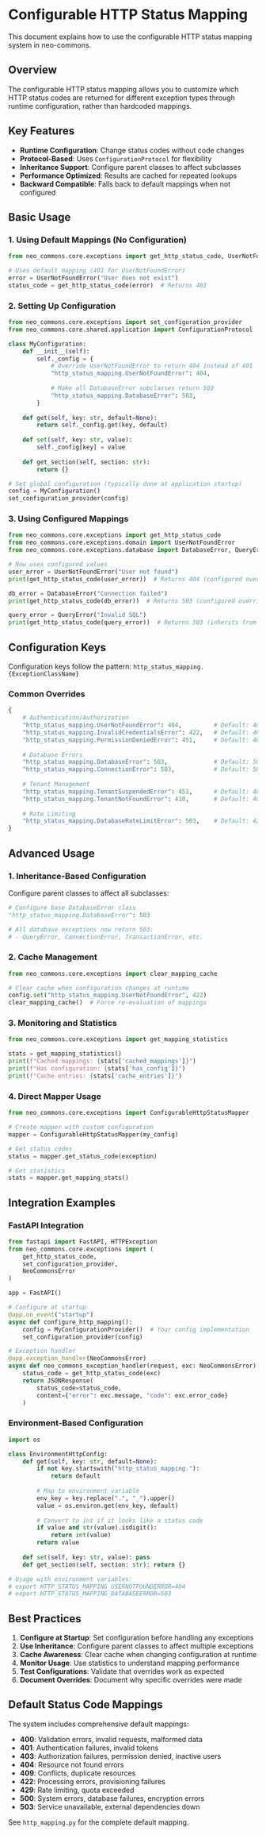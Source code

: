 # Configurable HTTP Status Mapping

This document explains how to use the configurable HTTP status mapping system in neo-commons.

## Overview

The configurable HTTP status mapping allows you to customize which HTTP status codes are returned for different exception types through runtime configuration, rather than hardcoded mappings.

## Key Features

- **Runtime Configuration**: Change status codes without code changes
- **Protocol-Based**: Uses `ConfigurationProtocol` for flexibility 
- **Inheritance Support**: Configure parent classes to affect subclasses
- **Performance Optimized**: Results are cached for repeated lookups
- **Backward Compatible**: Falls back to default mappings when not configured

## Basic Usage

### 1. Using Default Mappings (No Configuration)

```python
from neo_commons.core.exceptions import get_http_status_code, UserNotFoundError

# Uses default mapping (401 for UserNotFoundError)
error = UserNotFoundError("User does not exist")
status_code = get_http_status_code(error)  # Returns 401
```

### 2. Setting Up Configuration

```python
from neo_commons.core.exceptions import set_configuration_provider
from neo_commons.core.shared.application import ConfigurationProtocol

class MyConfiguration:
    def __init__(self):
        self._config = {
            # Override UserNotFoundError to return 404 instead of 401
            "http_status_mapping.UserNotFoundError": 404,
            
            # Make all DatabaseError subclasses return 503
            "http_status_mapping.DatabaseError": 503,
        }
    
    def get(self, key: str, default=None):
        return self._config.get(key, default)
    
    def set(self, key: str, value): 
        self._config[key] = value
    
    def get_section(self, section: str):
        return {}

# Set global configuration (typically done at application startup)
config = MyConfiguration()
set_configuration_provider(config)
```

### 3. Using Configured Mappings

```python
from neo_commons.core.exceptions import get_http_status_code
from neo_commons.core.exceptions.domain import UserNotFoundError
from neo_commons.core.exceptions.database import DatabaseError, QueryError

# Now uses configured values
user_error = UserNotFoundError("User not found")
print(get_http_status_code(user_error))  # Returns 404 (configured override)

db_error = DatabaseError("Connection failed") 
print(get_http_status_code(db_error))  # Returns 503 (configured override)

query_error = QueryError("Invalid SQL")
print(get_http_status_code(query_error))  # Returns 503 (inherits from DatabaseError)
```

## Configuration Keys

Configuration keys follow the pattern: `http_status_mapping.{ExceptionClassName}`

### Common Overrides

```python
{
    # Authentication/Authorization
    "http_status_mapping.UserNotFoundError": 404,         # Default: 401
    "http_status_mapping.InvalidCredentialsError": 422,   # Default: 401
    "http_status_mapping.PermissionDeniedError": 451,     # Default: 403
    
    # Database Errors
    "http_status_mapping.DatabaseError": 503,             # Default: 500 (affects all subclasses)
    "http_status_mapping.ConnectionError": 503,           # Default: 500
    
    # Tenant Management
    "http_status_mapping.TenantSuspendedError": 451,      # Default: 403
    "http_status_mapping.TenantNotFoundError": 410,       # Default: 404
    
    # Rate Limiting
    "http_status_mapping.DatabaseRateLimitError": 503,    # Default: 429
}
```

## Advanced Usage

### 1. Inheritance-Based Configuration

Configure parent classes to affect all subclasses:

```python
# Configure base DatabaseError class
"http_status_mapping.DatabaseError": 503

# All database exceptions now return 503:
# - QueryError, ConnectionError, TransactionError, etc.
```

### 2. Cache Management

```python
from neo_commons.core.exceptions import clear_mapping_cache

# Clear cache when configuration changes at runtime
config.set("http_status_mapping.UserNotFoundError", 422)
clear_mapping_cache()  # Force re-evaluation of mappings
```

### 3. Monitoring and Statistics

```python
from neo_commons.core.exceptions import get_mapping_statistics

stats = get_mapping_statistics()
print(f"Cached mappings: {stats['cached_mappings']}")
print(f"Has configuration: {stats['has_config']}")
print(f"Cache entries: {stats['cache_entries']}")
```

### 4. Direct Mapper Usage

```python
from neo_commons.core.exceptions import ConfigurableHttpStatusMapper

# Create mapper with custom configuration
mapper = ConfigurableHttpStatusMapper(my_config)

# Get status codes
status = mapper.get_status_code(exception)

# Get statistics
stats = mapper.get_mapping_stats()
```

## Integration Examples

### FastAPI Integration

```python
from fastapi import FastAPI, HTTPException
from neo_commons.core.exceptions import (
    get_http_status_code, 
    set_configuration_provider,
    NeoCommonsError
)

app = FastAPI()

# Configure at startup
@app.on_event("startup")
async def configure_http_mapping():
    config = MyConfigurationProvider()  # Your config implementation
    set_configuration_provider(config)

# Exception handler
@app.exception_handler(NeoCommonsError)
async def neo_commons_exception_handler(request, exc: NeoCommonsError):
    status_code = get_http_status_code(exc)
    return JSONResponse(
        status_code=status_code,
        content={"error": exc.message, "code": exc.error_code}
    )
```

### Environment-Based Configuration

```python
import os

class EnvironmentHttpConfig:
    def get(self, key: str, default=None):
        if not key.startswith("http_status_mapping."):
            return default
        
        # Map to environment variable
        env_key = key.replace(".", "_").upper()
        value = os.environ.get(env_key, default)
        
        # Convert to int if it looks like a status code
        if value and str(value).isdigit():
            return int(value)
        return value
    
    def set(self, key: str, value): pass
    def get_section(self, section: str): return {}

# Usage with environment variables:
# export HTTP_STATUS_MAPPING_USERNOTFOUNDERROR=404
# export HTTP_STATUS_MAPPING_DATABASEERROR=503
```

## Best Practices

1. **Configure at Startup**: Set configuration before handling any exceptions
2. **Use Inheritance**: Configure parent classes to affect multiple exceptions
3. **Cache Awareness**: Clear cache when changing configuration at runtime  
4. **Monitor Usage**: Use statistics to understand mapping performance
5. **Test Configurations**: Validate that overrides work as expected
6. **Document Overrides**: Document why specific overrides were made

## Default Status Code Mappings

The system includes comprehensive default mappings:

- **400**: Validation errors, invalid requests, malformed data
- **401**: Authentication failures, invalid tokens
- **403**: Authorization failures, permission denied, inactive users
- **404**: Resource not found errors
- **409**: Conflicts, duplicate resources
- **422**: Processing errors, provisioning failures
- **429**: Rate limiting, quota exceeded
- **500**: System errors, database failures, encryption errors
- **503**: Service unavailable, external dependencies down

See `http_mapping.py` for the complete default mapping.